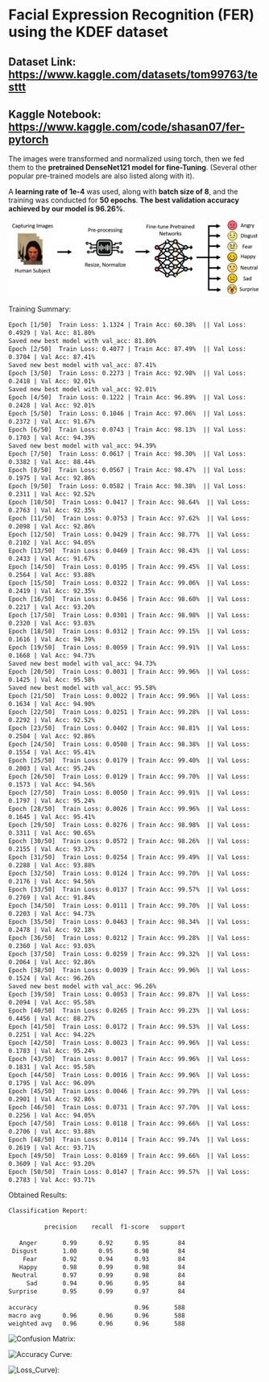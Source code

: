 # Facial Expression Recognition (FER) using the KDEF dataset

## Dataset Link: https://www.kaggle.com/datasets/tom99763/testtt

## Kaggle Notebook: https://www.kaggle.com/code/shasan07/fer-pytorch

The images were transformed and normalized using torch, then we fed them to the **pretrained DenseNet121 model for fine-Tuning**. (Several other popular pre-trained models are also listed along with it).

A **learning rate of 1e-4** was used, along with **batch size of 8**, and the training was conducted for **50 epochs**.
**The best validation accuracy achieved by our model is 96.26%**.

![Abstract: ](Abstract.png)

Training Summary:

    Epoch [1/50]  Train Loss: 1.1324 | Train Acc: 60.38%  || Val Loss: 0.4929 | Val Acc: 81.80%
    Saved new best model with val_acc: 81.80%
    Epoch [2/50]  Train Loss: 0.4077 | Train Acc: 87.49%  || Val Loss: 0.3704 | Val Acc: 87.41%
    Saved new best model with val_acc: 87.41%
    Epoch [3/50]  Train Loss: 0.2273 | Train Acc: 92.98%  || Val Loss: 0.2418 | Val Acc: 92.01%
    Saved new best model with val_acc: 92.01%
    Epoch [4/50]  Train Loss: 0.1222 | Train Acc: 96.89%  || Val Loss: 0.2428 | Val Acc: 92.01%
    Epoch [5/50]  Train Loss: 0.1046 | Train Acc: 97.06%  || Val Loss: 0.2372 | Val Acc: 91.67%
    Epoch [6/50]  Train Loss: 0.0743 | Train Acc: 98.13%  || Val Loss: 0.1703 | Val Acc: 94.39%
    Saved new best model with val_acc: 94.39%
    Epoch [7/50]  Train Loss: 0.0617 | Train Acc: 98.30%  || Val Loss: 0.3382 | Val Acc: 88.44%
    Epoch [8/50]  Train Loss: 0.0567 | Train Acc: 98.47%  || Val Loss: 0.1975 | Val Acc: 92.86%
    Epoch [9/50]  Train Loss: 0.0582 | Train Acc: 98.38%  || Val Loss: 0.2311 | Val Acc: 92.52%
    Epoch [10/50]  Train Loss: 0.0417 | Train Acc: 98.64%  || Val Loss: 0.2763 | Val Acc: 92.35%
    Epoch [11/50]  Train Loss: 0.0753 | Train Acc: 97.62%  || Val Loss: 0.2098 | Val Acc: 92.86%
    Epoch [12/50]  Train Loss: 0.0429 | Train Acc: 98.77%  || Val Loss: 0.2102 | Val Acc: 94.05%
    Epoch [13/50]  Train Loss: 0.0469 | Train Acc: 98.43%  || Val Loss: 0.2433 | Val Acc: 91.67%
    Epoch [14/50]  Train Loss: 0.0195 | Train Acc: 99.45%  || Val Loss: 0.2564 | Val Acc: 93.88%
    Epoch [15/50]  Train Loss: 0.0322 | Train Acc: 99.06%  || Val Loss: 0.2419 | Val Acc: 92.35%
    Epoch [16/50]  Train Loss: 0.0456 | Train Acc: 98.60%  || Val Loss: 0.2217 | Val Acc: 93.20%
    Epoch [17/50]  Train Loss: 0.0301 | Train Acc: 98.98%  || Val Loss: 0.2320 | Val Acc: 93.03%
    Epoch [18/50]  Train Loss: 0.0312 | Train Acc: 99.15%  || Val Loss: 0.1616 | Val Acc: 94.39%
    Epoch [19/50]  Train Loss: 0.0059 | Train Acc: 99.91%  || Val Loss: 0.1668 | Val Acc: 94.73%
    Saved new best model with val_acc: 94.73%
    Epoch [20/50]  Train Loss: 0.0031 | Train Acc: 99.96%  || Val Loss: 0.1425 | Val Acc: 95.58%
    Saved new best model with val_acc: 95.58%
    Epoch [21/50]  Train Loss: 0.0022 | Train Acc: 99.96%  || Val Loss: 0.1634 | Val Acc: 94.90%
    Epoch [22/50]  Train Loss: 0.0251 | Train Acc: 99.28%  || Val Loss: 0.2292 | Val Acc: 92.52%
    Epoch [23/50]  Train Loss: 0.0402 | Train Acc: 98.81%  || Val Loss: 0.2504 | Val Acc: 92.86%
    Epoch [24/50]  Train Loss: 0.0508 | Train Acc: 98.38%  || Val Loss: 0.1554 | Val Acc: 95.41%
    Epoch [25/50]  Train Loss: 0.0179 | Train Acc: 99.40%  || Val Loss: 0.2003 | Val Acc: 95.24%
    Epoch [26/50]  Train Loss: 0.0129 | Train Acc: 99.70%  || Val Loss: 0.1573 | Val Acc: 94.56%
    Epoch [27/50]  Train Loss: 0.0050 | Train Acc: 99.91%  || Val Loss: 0.1797 | Val Acc: 95.24%
    Epoch [28/50]  Train Loss: 0.0026 | Train Acc: 99.96%  || Val Loss: 0.1645 | Val Acc: 95.41%
    Epoch [29/50]  Train Loss: 0.0276 | Train Acc: 98.98%  || Val Loss: 0.3311 | Val Acc: 90.65%
    Epoch [30/50]  Train Loss: 0.0572 | Train Acc: 98.26%  || Val Loss: 0.2155 | Val Acc: 93.37%
    Epoch [31/50]  Train Loss: 0.0254 | Train Acc: 99.49%  || Val Loss: 0.2288 | Val Acc: 93.88%
    Epoch [32/50]  Train Loss: 0.0124 | Train Acc: 99.70%  || Val Loss: 0.2176 | Val Acc: 94.56%
    Epoch [33/50]  Train Loss: 0.0137 | Train Acc: 99.57%  || Val Loss: 0.2769 | Val Acc: 91.84%
    Epoch [34/50]  Train Loss: 0.0111 | Train Acc: 99.70%  || Val Loss: 0.2203 | Val Acc: 94.73%
    Epoch [35/50]  Train Loss: 0.0463 | Train Acc: 98.34%  || Val Loss: 0.2478 | Val Acc: 92.18%
    Epoch [36/50]  Train Loss: 0.0212 | Train Acc: 99.28%  || Val Loss: 0.2360 | Val Acc: 93.03%
    Epoch [37/50]  Train Loss: 0.0259 | Train Acc: 99.32%  || Val Loss: 0.2064 | Val Acc: 92.86%
    Epoch [38/50]  Train Loss: 0.0039 | Train Acc: 99.96%  || Val Loss: 0.1524 | Val Acc: 96.26%
    Saved new best model with val_acc: 96.26%
    Epoch [39/50]  Train Loss: 0.0053 | Train Acc: 99.87%  || Val Loss: 0.2094 | Val Acc: 95.58%
    Epoch [40/50]  Train Loss: 0.0265 | Train Acc: 99.23%  || Val Loss: 0.4456 | Val Acc: 88.27%
    Epoch [41/50]  Train Loss: 0.0172 | Train Acc: 99.53%  || Val Loss: 0.2251 | Val Acc: 94.22%
    Epoch [42/50]  Train Loss: 0.0023 | Train Acc: 99.96%  || Val Loss: 0.1783 | Val Acc: 95.24%
    Epoch [43/50]  Train Loss: 0.0017 | Train Acc: 99.96%  || Val Loss: 0.1831 | Val Acc: 95.58%
    Epoch [44/50]  Train Loss: 0.0016 | Train Acc: 99.96%  || Val Loss: 0.1795 | Val Acc: 96.09%
    Epoch [45/50]  Train Loss: 0.0046 | Train Acc: 99.79%  || Val Loss: 0.2901 | Val Acc: 92.86%
    Epoch [46/50]  Train Loss: 0.0731 | Train Acc: 97.70%  || Val Loss: 0.2256 | Val Acc: 94.05%
    Epoch [47/50]  Train Loss: 0.0118 | Train Acc: 99.66%  || Val Loss: 0.2706 | Val Acc: 93.88%
    Epoch [48/50]  Train Loss: 0.0114 | Train Acc: 99.74%  || Val Loss: 0.2619 | Val Acc: 93.71%
    Epoch [49/50]  Train Loss: 0.0169 | Train Acc: 99.66%  || Val Loss: 0.3609 | Val Acc: 93.20%
    Epoch [50/50]  Train Loss: 0.0147 | Train Acc: 99.57%  || Val Loss: 0.2783 | Val Acc: 93.71%


Obtained Results:

    Classification Report:

              precision    recall  f1-score   support

       Anger       0.99      0.92      0.95        84
     Disgust       1.00      0.95      0.98        84
        Fear       0.92      0.94      0.93        84
       Happy       0.98      0.99      0.98        84
     Neutral       0.97      0.99      0.98        84
         Sad       0.94      0.96      0.95        84
    Surprise       0.95      0.99      0.97        84

    accuracy                           0.96       588
    macro avg      0.96      0.96      0.96       588
    weighted avg   0.96      0.96      0.96       588


![Confusion Matrix: ](Conf_Mat.png)

![Accuracy Curve: ](Acc.png)

![Loss_Curve): ](Loss.png)
